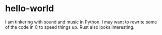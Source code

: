 # hello-world

I am tinkering with sound and music in Python. I may want to rewrite some of the code in C to speed things up.
Rust also looks interesting.
